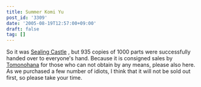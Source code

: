 ```yaml
---
title: Summer Komi Yu
post_id: '3309'
date: '2005-08-19T12:57:00+09:00'
draft: false
tag: []
---
```


So it was [Sealing Castle](/!/thA/) , but 935 copies of 1000 parts were successfully handed over to everyone's hand. Because it is consigned sales by [Tomonohana](http://www.toranoana.jp/) for those who can not obtain by any means, please also here. As we purchased a few number of idiots, I think that it will not be sold out first, so please take your time.